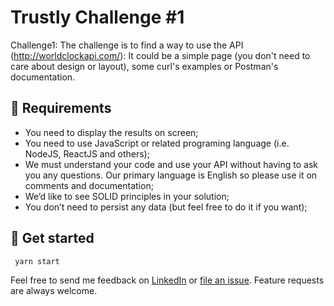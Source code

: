 # Trustly Challenge #1
Challenge1:
The challenge is to find a way to use the API (http://worldclockapi.com/): It could be a simple page (you don't need to care about design or layout), some curl's examples or Postman's documentation.

## 🧾 Requirements
 - You need to display the results on screen;
 - You need to use JavaScript or related programing language (i.e. NodeJS, ReactJS and others);
 - We must understand your code and use your API without having to ask you any questions. Our primary language is English so please use it on comments and documentation;
 - We’d like to see SOLID principles in your solution;
 - You don’t need to persist any data (but feel free to do it if you want);

## 🏁 Get started
 ```bash
  yarn start
```

Feel free to send me feedback on [LinkedIn](https://www.linkedin.com/in/lcsdiniz/) or [file an
issue](https://github.com/lcsdiniz/tractian-challenge/issues/new). Feature requests are always welcome.

